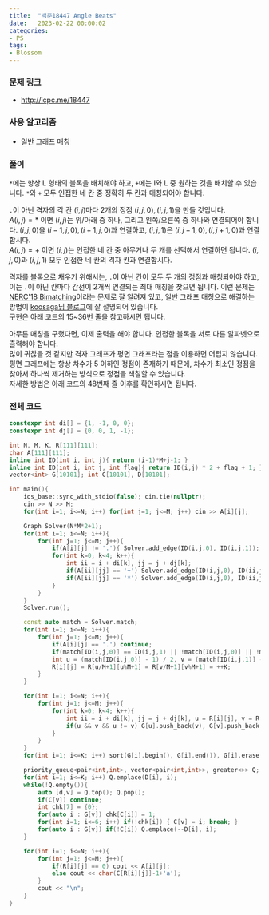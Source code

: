 ```yaml
---
title:  "백준18447 Angle Beats"
date:   2023-02-22 00:00:02
categories:
- PS
tags:
- Blossom
---
```


### 문제 링크
* http://icpc.me/18447

### 사용 알고리즘
* 일반 그래프 매칭

### 풀이
`*`에는 항상 L 형태의 블록을 배치해야 하고, `+`에는 I와 L 중 원하는 것을 배치할 수 있습니다. `*`와 `+` 모두 인접한 네 칸 중 정확히 두 칸과 매칭되어야 합니다.

`.`이 아닌 격자의 각 칸 $(i, j)$마다 2개의 정점 $(i, j, 0), (i, j, 1)$을 만들 것입니다.<br>
$A(i,j)=\ast$ 이면 $(i,j)$는 위/아래 중 하나, 그리고 왼쪽/오른쪽 중 하나와 연결되어야 합니다. $(i,j,0)$을 $(i-1,j,0), (i+1,j,0)$과 연결하고, $(i,j,1)$은 $(i,j-1,0), (i,j+1,0)$과 연결합시다.<br>
$A(i,j)=+$ 이면 $(i,j)$는 인접한 네 칸 중 아무거나 두 개를 선택해서 연결하면 됩니다. $(i,j,0)$과 $(i,j,1)$ 모두 인접한 네 칸의 격자 칸과 연결합시다.

격자를 블록으로 채우기 위해서는, `.`이 아닌 칸이 모두 두 개의 정점과 매칭되어야 하고, 이는 `.`이 아닌 칸마다 간선이 2개씩 연결되는 최대 매칭을 찾으면 됩니다. 이런 문제는 [NERC'18 Bimatching](https://www.acmicpc.net/problem/16661)이라는 문제로 잘 알려져 있고, 일반 그래프 매칭으로 해결하는 방법이 [koosaga님 블로그](https://koosaga.com/258)에 잘 설명되어 있습니다.<br>
구현은 아래 코드의 15~36번 줄을 참고하시면 됩니다.

아무튼 매칭을 구했다면, 이제 출력을 해야 합니다. 인접한 블록을 서로 다른 알파벳으로 출력해야 합니다.<br>
많이 귀찮을 것 같지만 격자 그래프가 평면 그래프라는 점을 이용하면 어렵지 않습니다. 평면 그래프에는 항상 차수가 5 이하인 정점이 존재하기 때문에, 차수가 최소인 정점을 찾아서 하나씩 제거하는 방식으로 정점을 색칠할 수 있습니다.<br>
자세한 방법은 아래 코드의 48번째 줄 이후를 확인하시면 됩니다.

### 전체 코드
```cpp
constexpr int di[] = {1, -1, 0, 0};
constexpr int dj[] = {0, 0, 1, -1};

int N, M, K, R[111][111];
char A[111][111];
inline int ID(int i, int j){ return (i-1)*M+j-1; }
inline int ID(int i, int j, int flag){ return ID(i,j) * 2 + flag + 1; }
vector<int> G[10101]; int C[10101], D[10101];

int main(){
    ios_base::sync_with_stdio(false); cin.tie(nullptr);
    cin >> N >> M;
    for(int i=1; i<=N; i++) for(int j=1; j<=M; j++) cin >> A[i][j];

    Graph Solver(N*M*2+1);
    for(int i=1; i<=N; i++){
        for(int j=1; j<=M; j++){
            if(A[i][j] != '.'){ Solver.add_edge(ID(i,j,0), ID(i,j,1)); continue; }
            for(int k=0; k<4; k++){
                int ii = i + di[k], jj = j + dj[k];
                if(A[ii][jj] == '+') Solver.add_edge(ID(i,j,0), ID(ii,jj,0)), Solver.add_edge(ID(i,j,0), ID(ii,jj,1));
                if(A[ii][jj] == '*') Solver.add_edge(ID(i,j,0), ID(ii,jj,k/2));
            }
        }
    }
    Solver.run();

    const auto match = Solver.match;
    for(int i=1; i<=N; i++){
        for(int j=1; j<=M; j++){
            if(A[i][j] == '.') continue;
            if(match[ID(i,j,0)] == ID(i,j,1) || !match[ID(i,j,0)] || !match[ID(i,j,1)]) continue;
            int u = (match[ID(i,j,0)] - 1) / 2, v = (match[ID(i,j,1)] - 1) / 2;
            R[i][j] = R[u/M+1][u%M+1] = R[v/M+1][v%M+1] = ++K;
        }
    }

    for(int i=1; i<=N; i++){
        for(int j=1; j<=M; j++){
            for(int k=0; k<4; k++){
                int ii = i + di[k], jj = j + dj[k], u = R[i][j], v = R[ii][jj];
                if(u && v && u != v) G[u].push_back(v), G[v].push_back(u);
            }
        }
    }
    for(int i=1; i<=K; i++) sort(G[i].begin(), G[i].end()), G[i].erase(unique(G[i].begin(), G[i].end()), G[i].end()), D[i] = G[i].size();

    priority_queue<pair<int,int>, vector<pair<int,int>>, greater<>> Q;
    for(int i=1; i<=K; i++) Q.emplace(D[i], i);
    while(!Q.empty()){
        auto [d,v] = Q.top(); Q.pop();
        if(C[v]) continue;
        int chk[7] = {0};
        for(auto i : G[v]) chk[C[i]] = 1;
        for(int i=1; i<=6; i++) if(!chk[i]) { C[v] = i; break; }
        for(auto i : G[v]) if(!C[i]) Q.emplace(--D[i], i);
    }

    for(int i=1; i<=N; i++){
        for(int j=1; j<=M; j++){
            if(R[i][j] == 0) cout << A[i][j];
            else cout << char(C[R[i][j]]-1+'a');
        }
        cout << "\n";
    }
}
```
